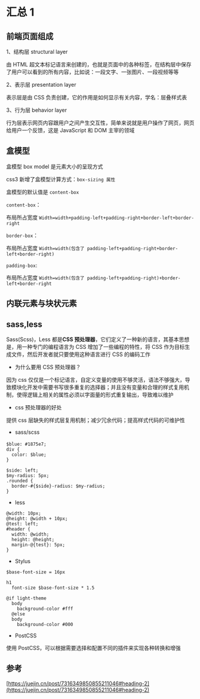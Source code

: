 # 汇总 1

## 前端页面组成

1、结构层 structural layer

由 HTML 超文本标记语言来创建的，也就是页面中的各种标签，在结构层中保存了用户可以看到的所有内容，比如说：一段文字、一张图片、一段视频等等

2、表示层 presentation layer

表示层是由 CSS 负责创建，它的作用是如何显示有关内容，学名：层叠样式表

3、行为层 behavior layer

行为层表示网页内容跟用户之间产生交互性，简单来说就是用户操作了网页，网页给用户一个反馈，这是 JavaScript 和 DOM 主宰的领域

## 盒模型

盒模型 box model 是元素大小的呈现方式

css3 新增了盒模型计算方式：`box-sizing 属性`

盒模型的默认值是 `content-box`

`content-box`：

布局所占宽度 `Width=width+padding-left+padding-right+border-left+border-right`

`border-box`：

布局所占宽度 `Width=width(包含了 padding-left+padding-right+border-left+border-right)`

`padding-box`:

布局所占宽度 `Width=width(包含了 padding-left+padding-right)+border-left+border-right`

## 内联元素与块状元素

## sass,less

Sass(Scss)，Less 都是**CSS 预处理器**，它们定义了一种新的语言，其基本思想是，用一种专门的编程语言为 CSS 增加了一些编程的特性，将 CSS 作为目标生成文件，然后开发者就只要使用这种语言进行 CSS 的编码工作

- 为什么要用 CSS 预处理器？

因为 css 仅仅是一个标记语言，自定义变量的使用不够灵活，语法不够强大，导致模块化开发中需要书写很多重复的选择器；并且没有变量和合理的样式复用机制，使得逻辑上相关的属性必须以字面量的形式重复输出，导致难以维护

- css 预处理器的好处

提供 css 层缺失的样式层复用机制；减少冗余代码；提高样式代码的可维护性

- sass/scss

```
$blue: #1875e7;　
div {
  color: $blue;
}

$side: left;
$my-radius: 5px;
.rounded {
  border-#{$side}-radius: $my-radius;
}
```

- less

```
@width: 10px;
@height: @width + 10px;
@test: left;
#header {
  width: @width;
  height: @height;
  margin-@{test}: 5px;
}
```

- Stylus

```
$base-font-size = 16px

h1
  font-size $base-font-size * 1.5

@if light-theme
  body
    background-color #fff
  @else
  body
    background-color #000
```

- PostCSS

使用 PostCSS，可以根据需要选择和配置不同的插件来实现各种转换和增强

## 参考

[https://juejin.cn/post/7316349850855211046#heading-2](https://juejin.cn/post/7316349850855211046#heading-2)
